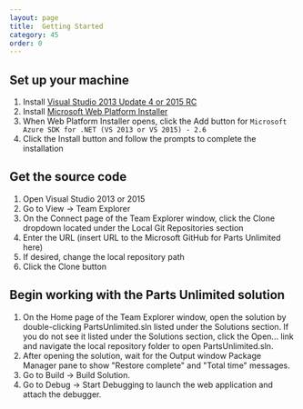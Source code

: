 ```yaml
---
layout: page
title:  Getting Started
category: 45
order: 0
---
```


## Set up your machine ##
1. Install [Visual Studio 2013 Update 4 or 2015 RC](http://www.visualstudio.com) 
2. Install [Microsoft Web Platform Installer](http://www.microsoft.com/web/downloads/platform.aspx)
3. When Web Platform Installer opens, click the Add button for `Microsoft Azure SDK for .NET (VS 2013 or VS 2015) - 2.6`
4. Click the Install button and follow the prompts to complete the installation

## Get the source code ##
1. Open Visual Studio 2013 or 2015
2. Go to View -> Team Explorer
3. On the Connect page of the Team Explorer window, click the Clone dropdown located under the Local Git Repositories section
4. Enter the URL (insert URL to the Microsoft GitHub for Parts Unlimited here)
5. If desired, change the local repository path
6. Click the Clone button

## Begin working with the Parts Unlimited solution ##
1. On the Home page of the Team Explorer window, open the solution by double-clicking PartsUnlimited.sln listed under the Solutions section.  If you do not see it listed under the Solutions section, click the Open... link and navigate the local repository folder to open PartsUnlimited.sln.
2. After opening the solution, wait for the Output window Package Manager pane to show "Restore complete" and "Total time" messages.
3. Go to Build -> Build Solution.
4. Go to Debug -> Start Debugging to launch the web application and attach the debugger.